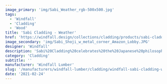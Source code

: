 ```yaml
---
image_primary: 'img/Sabi_Weather_rgb-500x500.jpg'
tags:
  - 'Windfall'
  - 'Cladding'
  - 'Wood'
title: 'Sabi Cladding - Weather'
href: 'https://windfall.design/collections/cladding/products/sabi-cladding?variant=16931641345'
image_secondary: 'img/Sabi_Shoji_w_metal_corner_Amazon_Lobby.JPG'
designer: 'Windfall'
description: 'Sabi%20Cladding%20celebrates%20the%20Japanese%20philosophy%20of%20Wabi%20Sabi%20%u2013%20impermanence%20and%20beautiful%20imperfection%20with%20black%2C%20whites%20and%20a%20weathered%20gray.%20%A0The%20cladding%20is%20made%20from%20reclaimed%20Douglas%20fir%20solid%20and%20glue%20laminated%20beams%20from%20deconstructed%20industrial%2C%20agricultural%2C%20and%20residential%20buildings%20in%20the%20Pacific%20NW.%20The%20Sabi%20collection%20is%20comprised%20of%20four%20distinct%20finishes%20Shoji%2C%20Lotus%2C%20Weather%20and%20Char.%20Dimensions%3A%20%BD%u201D%20thick%20x%204%20%BD%u201D%20in%20random%20lengths%20of%202%u2019%20to%208%u2019.%0A%0AShoji%A0%20The%20heavily%20skip%20sawn%20face%20reveals%20the%20contrasting%20dark%20brown%20undertones%20of%20the%20wood%20from%20beneath%20the%20crisp%20white%20paint.%A0%A0Lotus%20The%20heavily%20skip%20sawn%20face%20reveals%20the%20natural%20undertones%20of%20the%20wood%20from%20beneath%20the%20crisp%20white%A0paint.%20Weather%A0%20The%20textured%20face%20reveals%20the%20highlights%20and%20dark%20undertones%20of%20the%20wood%20grain.%20Char%20The%20textured%20face%20is%20saturated%20with%20a%20rich%20matte%20black%20finish.%20%A0%20%A0%20%A0%20%A0%20%A0%20%A0%20%A0%20%A0%20%A0%A0'
category: 'Cladding'
subtitle: ''
manufacturer: 'Windfall Lumber'
slug: '/manufacturers/windfall-lumber/cladding/windfall-sabi-cladding-weather'
date: '2021-02-24'
---
```

